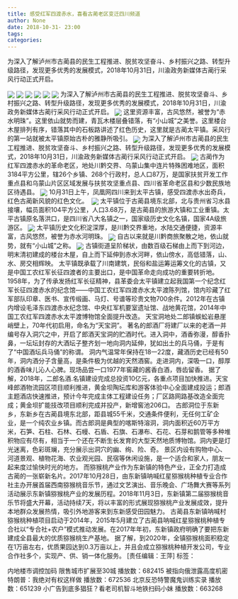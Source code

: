 ```yaml
---
title: 感受红军四渡赤水，喜看古蔺老区变迁四川频道
author: None
date: 2018-10-31- 23:00
tags: 
categories: 
---
```

为深入了解泸州市古蔺县的民生工程推进、脱贫攻坚奋斗、乡村振兴之路、转型升级路径，发现更多优秀的发展模式，2018年10月31日，川渝政务新媒体古蔺行采风行动正式开启。
<!-- more -->
                
<img align="center" border="0" src="http://p2.ifengimg.com/a/2018_44/fd42b3d2ed13487_size108_w500_h334.jpg" />
                
<img align="center" border="0" src="http://p3.ifengimg.com/a/2018_44/338a188d03796fb_size101_w500_h334.jpg" />
                
<img align="center" border="0" src="http://p2.ifengimg.com/a/2018_44/f8b291f05c05e5b_size102_w500_h334.jpg" />
            
<img align="center" border="0" src="http://p3.ifengimg.com/a/2018_44/c6ab8c5cf640a48_size119_w500_h334.jpg" />
<img align="center" border="0" src="http://p1.ifengimg.com/a/2018_44/7a11b78f30482c2_size50_w500_h375.jpg" />
<img align="center" border="0" src="http://p1.ifengimg.com/a/2018_44/e3ad34ae0f50f7a_size45_w500_h375.jpg" />
为深入了解泸州市古蔺县的民生工程推进、脱贫攻坚奋斗、乡村振兴之路、转型升级路径，发现更多优秀的发展模式，2018年10月31日，川渝政务新媒体古蔺行采风行动正式开启。
<img align="center" border="0" src="http://p2.ifengimg.com/a/2018_44/b1867554a1eb405_size124_w500_h334.jpg" />
这里资源丰富，古风悠然，被誉为“赤水明珠”。这里依山就势而建，青瓦木楼层叠错落，有“小山城”之美誉。这里楼台木屋排列有序，错落其中的石板路讲述了红色历史，这里就是古蔺太平镇。采风行的第一站就被太平镇原始古朴的雅静所吸引。
<img align="center" border="0" src="http://p3.ifengimg.com/a/2018_44/5f38698fd09b11a_size128_w500_h334.jpg" />
为深入了解泸州市古蔺县的民生工程推进、脱贫攻坚奋斗、乡村振兴之路、转型升级路径，发现更多优秀的发展模式，2018年10月31日，川渝政务新媒体古蔺行采风行动正式开启。
<img align="center" border="0" src="http://p1.ifengimg.com/a/2018_44/21ac6185739b829_size113_w500_h334.jpg" />
古蔺作为红军四渡赤水的革命老区，地处川黔交界、乌蒙山集中连片特殊困难地区，面积3184平方公里，辖26个乡镇、268个行政村，总人口87万，是国家扶贫开发工作重点县和乌蒙山片区区域发展与扶贫攻坚重点县、四川省革命老区县和少数民族地区待遇县。
<img align="center" border="0" src="http://p1.ifengimg.com/a/2018_44/58210a481eee925_size152_w500_h334.jpg" />
10月31日上午，凤凰网四川来到太平古镇，感受四渡赤水出奇兵，红色古蔺新风貌的红色文化。 
<img align="center" border="0" src="http://p0.ifengimg.com/a/2018_44/76d122b4f1ddd3e_size84_w500_h300.jpg" />
太平镇位于古蔺县境东北部，北与贵州省习水县接壤，幅员面积104平方公里，人口3.68万，是古蔺县的旅游大镇和工业重镇。太平古镇原名落洪口，是四川省八大名镇之一，国家级历史文化名镇，国家4A级旅游区。
<img align="center" border="0" src="http://p3.ifengimg.com/a/2018_44/be6fd3bfbca0cdb_size100_w500_h334.jpg" />
太平镇历史文化积淀深厚，是川黔交界重地，水陆交通便捷，资源丰富，古风悠然，被誉为赤水河明珠。
<img align="center" border="0" src="http://p0.ifengimg.com/a/2018_44/910216e9ad0c71f_size129_w500_h334.jpg" />
自古以来就是川黔商旅聚散之地，依山就势，就有“小山城”之称。
<img align="center" border="0" src="http://p2.ifengimg.com/a/2016/0810/204c433878d5cf9size1_w16_h16.png" />
古镇街道呈阶梯状，由数百级石梯由上而下到河边，明末清初建成的楼台木屋，自上而下延伸到赤水河畔，依山傍水，高低错落，山、水、房交相辉映。
太平镇既承载了川南建筑，民俗和盐运筹运筹文化的古镇，又是中国工农红军长征四渡者的主要出口，是中国革命走向成功的重要转折地。1958年，为了传承发扬红军长征精神，县革委会太平镇建立起我国第一个纪念红军长征四渡赤水的纪念馆——中国工农红军四渡赤水太平渡陈列馆，馆内珍藏了红军部队印章、医书、宣传缎画、马灯、号谱等珍贵文物700余件。2012年在古镇内增设毛泽东四渡赤水纪念馆、中央红军机要室遗址馆、战地黄花馆，2014年中国工农红军四渡赤水太平渡博物馆全面提升改造。
天宝洞地处二郎镇蜈蚣岩悬崖峭壁上，70年代初启用，命名为“天宝洞”。
著名的郎酒厂将建厂以来的老酒一并编号存入洞穴之中，开启了郎酒天宝洞的贮酒时代。进入洞中，酒香弥漫，醇香扑鼻，一坛坛封存的大酒坛子整齐划一地向洞内延伸，犹如出土的兵马俑，于是有了“中国酒坛兵马俑”的称谓。
洞内气温常年保持在18一22度，藏酒历史已经有50年，洞内酒分子含量高，是条件极为优越的天然酒窖。走进洞内，深吸一口，醇厚的酒香味儿沁人心脾。现场品尝一口1977年窖藏的酱香白酒，唇齿留香。
据了解，2018年，二郎名酒.名镇建设完成总投资10亿元，各重点项目加快推进。天宝峰郎酒物流园区项目顺利推进，黄金坝陶坛库和游客体验中心全面建成投运；郎酒主题酒店快速推进，预计今年完成主体工程建设任务；厂区路网路基改造全面完成；黄金坝扩能技改项目顺利完成并投产，新增窖池206口。
古郎洞位于东新乡，东新乡在古蔺县境东北部，距县城55千米，交通条件便利，无任何工矿企业，是一个纯农业乡镇。而古郎洞是典型的喀斯特溶洞，洞内面积近60万平方米，石笋、石柱、石林、石幔、石盾、石旗、石瀑布、石花、石芽和鹅管等多种堆积物应有尽有，相当于一个还在不断生长发育的大型天然地质博物馆。洞内更是灯光迷离，色彩斑斓，充分展示出洞穴的幽、绚、险、奇。
景区内设有购物中心、河道景观、植物花海、农业观光园、民宿等休闲设施，是一个适合和家人，朋友一起来度过愉快时光的地方。
而猕猴桃产业作为东新镇的特色产业，正全力打造成古蔺的一张崭新名片。2017年10月28日，由东新镇呐喊红星猕猴桃种植专业合作社主办开展首届西南猕猴桃音乐节，通过文艺演出、音乐晚会、广场舞大赛等系列活动展示东新镇猕猴桃产业的发展历程。2018年11月3日，东新镇第二届猕猴桃音乐节将盛大开幕，活动持续7天，将以丰富的形式展现猕猴桃产业发展成效，提升本地群众发展热情，吸引外地游客来到东新感受田园魅力。
古蔺县东新镇呐喊村猕猴桃种植项目启动于2014年，2015年5月建立了古蔺县呐喊红星猕猴桃种植专合社以“专合社+农户”模式推动发展。在2017年年初，东新镇政府明确了要把东新建成全县最大的优质猕猴桃生产基地。
据了解，到2020年，全镇猕猴桃面积稳定在1万亩左右，优质果园达到0.3万亩以上，并且会成立猕猴桃种植开发公司，专业合作社多个，实现产、供、销一体化服务。
[责任编辑：王萍]
标签：
 
 
 
 
 
 
 
             
内地楼市调控加码 限售城市扩展至30城
播放数：682415
被指向俄泄露高度机密 特朗普：我绝对有权这样做
播放数：672536
北京反恐特警魔鬼训练实录
播放数：651239
小广告到底多猖狂？看老司机智斗地铁扫码小妹
播放数：663268
